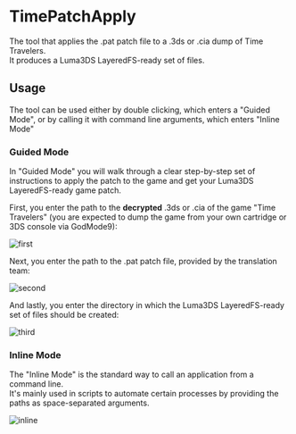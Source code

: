 # TimePatchApply
The tool that applies the .pat patch file to a .3ds or .cia dump of Time Travelers.<br>
It produces a Luma3DS LayeredFS-ready set of files.

## Usage

The tool can be used either by double clicking, which enters a "Guided Mode", or by calling it with command line arguments, which enters "Inline Mode"

### Guided Mode

In "Guided Mode" you will walk through a clear step-by-step set of instructions to apply the patch to the game and get your Luma3DS LayeredFS-ready game patch.

First, you enter the path to the <b>decrypted</b> .3ds or .cia of the game "Time Travelers" (you are expected to dump the game from your own cartridge or 3DS console via GodMode9):

![first](https://github.com/user-attachments/assets/774c84ff-0305-4fab-a849-93303214e554)

Next, you enter the path to the .pat patch file, provided by the translation team:

![second](https://github.com/user-attachments/assets/c139f78c-9196-496c-b39f-a7051cdb6d79)

And lastly, you enter the directory in which the Luma3DS LayeredFS-ready set of files should be created:

![third](https://github.com/user-attachments/assets/712e794a-c3f7-4eda-add2-ea1d496cb0d5)

### Inline Mode

The "Inline Mode" is the standard way to call an application from a command line.<br>
It's mainly used in scripts to automate certain processes by providing the paths as space-separated arguments.

![inline](https://github.com/user-attachments/assets/eef489c9-903c-495f-96de-13a0976c8540)
